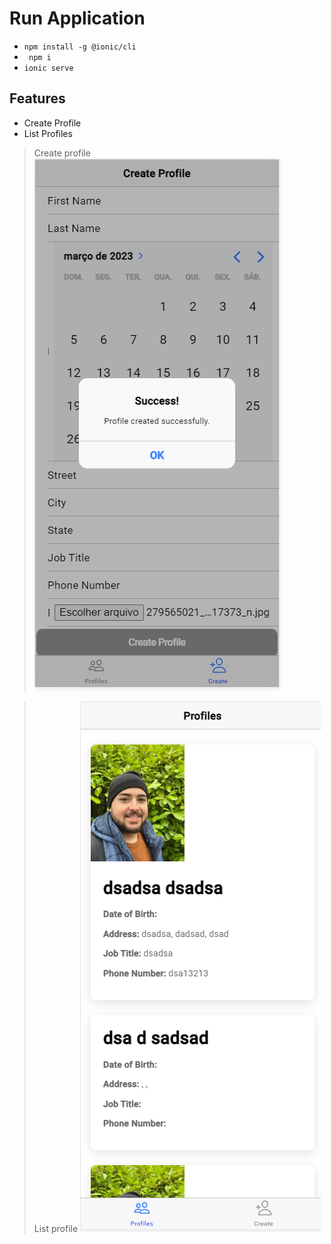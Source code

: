 # Run Application

- ``` npm install -g @ionic/cli ``` 
- ``` npm i``` 
- ``` ionic serve ``` 

## Features
- Create Profile
- List Profiles

> Create profile 
![alt text](https://github.com/rafaelfrancodev/ionic-assignment/blob/main/register.png?raw=true)

> List profile 
![alt text](https://github.com/rafaelfrancodev/ionic-assignment/blob/main/profiles.png?raw=true)




